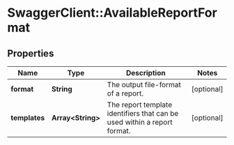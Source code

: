 # SwaggerClient::AvailableReportFormat

## Properties
Name | Type | Description | Notes
------------ | ------------- | ------------- | -------------
**format** | **String** | The output file-format of a report. | [optional] 
**templates** | **Array&lt;String&gt;** | The report template identifiers that can be used within a report format. | [optional] 

